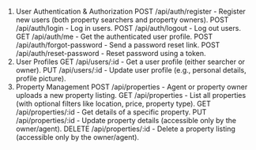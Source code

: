 1. User Authentication & Authorization
    POST /api/auth/register - Register new users (both property searchers and property owners).
    POST /api/auth/login - Log in users.
    POST /api/auth/logout - Log out users.
    GET /api/auth/me - Get the authenticated user profile.
    POST /api/auth/forgot-password - Send a password reset link.
    POST /api/auth/reset-password - Reset password using a token.
2. User Profiles
    GET /api/users/:id - Get a user profile (either searcher or owner).
    PUT /api/users/:id - Update user profile (e.g., personal details, profile picture).
3. Property Management
    POST /api/properties - Agent or property owner uploads a new property listing.
    GET /api/properties - List all properties (with optional filters like location, price, property type).
    GET /api/properties/:id - Get details of a specific property.
    PUT /api/properties/:id - Update property details (accessible only by the owner/agent).
    DELETE /api/properties/:id - Delete a property listing (accessible only by the owner/agent).
